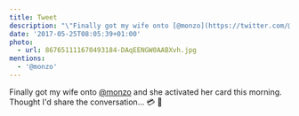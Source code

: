 ```yaml
---
title: Tweet
description: "\"Finally got my wife onto [@monzo](https://twitter.com/@monzo) and she activated her card this morning. Thought I'd share the conversation... \U0001F4B3 \U0001F49E \""
date: '2017-05-25T08:05:39+01:00'
photo:
  - url: 867651111670493184-DAqEENGW0AABXvh.jpg
mentions:
  - '@monzo'
---
```

Finally got my wife onto [@monzo](https://twitter.com/@monzo) and she activated her card this morning. Thought I'd share the conversation... 💳 💞 
